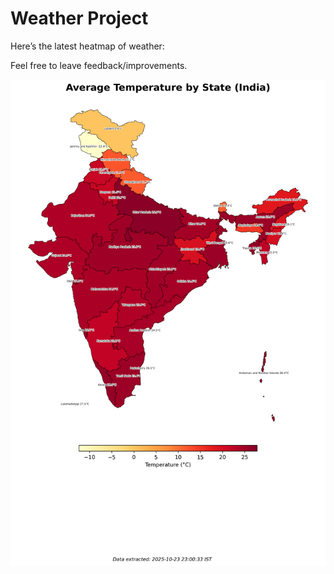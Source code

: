 # Weather Project

Here’s the latest heatmap of weather:

Feel free to leave feedback/improvements.

![India Heatmap](docs/assets/india_heatmap.png?v=FA663C)
